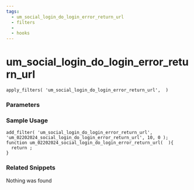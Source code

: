 ```yaml
---
tags: 
  - um_social_login_do_login_error_return_url
  - filters
  - 
  - hooks
---
```

# um\_social\_login\_do\_login\_error\_return\_url

``` php:no-line-numbers
apply_filters( 'um_social_login_do_login_error_return_url',  )
```
<div class='hook-sep'></div>

### Parameters

<div class='hook-sep'></div>



### Sample Usage

``` php:no-line-numbers
add_filter( 'um_social_login_do_login_error_return_url', 'um_02202024_social_login_do_login_error_return_url', 10, 0 );
function um_02202024_social_login_do_login_error_return_url(  ){
  return ;
}
```
<div class='hook-sep'></div>



### Related Snippets

Nothing was found

